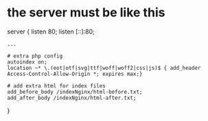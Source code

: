 # the server must be like this


server {
	listen 80;
	listen [::]:80;


	...

	# extra php config
	autoindex on;
	location ~* \.(eot|otf|svg|ttf|woff|woff2|css|js)$ { add_header Access-Control-Allow-Origin *; expires max;}

	# add extra html for index files
	add_before_body /indexNginx/html-before.txt;
	add_after_body /indexNginx/html-after.txt;
}

